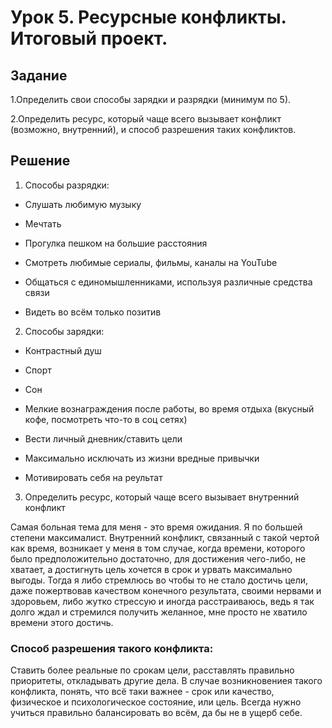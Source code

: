 # Урок 5. Ресурсные конфликты. Итоговый проект.
## Задание
1.Определить свои способы зарядки и разрядки (минимум по 5).

2.Определить ресурс, который чаще всего вызывает конфликт (возможно, внутренний), и способ разрешения таких конфликтов.
## Решение
1. Способы разрядки:

* Слушать любимую музыку

* Мечтать

* Прогулка пешком на большие расстояния

* Смотреть любимые сериалы, фильмы, каналы на YouTube

* Общаться с единомышленниками, используя различные средства связи

* Видеть во всём только позитив

2. Способы зарядки:

* Контрастный душ

* Спорт

* Сон

* Мелкие вознаграждения после работы, во время отдыха (вкусный кофе, посмотреть что-то в соц сетях)

* Вести личный дневник/ставить цели

* Максимально исключать из жизни вредные привычки

* Мотивировать себя на реультат

3. Определить ресурс, который чаще всего вызывает внутренний конфликт

Самая больная тема для меня - это время ожидания. Я по большей степени максималист. Внутренний конфликт, связанный с такой чертой как время, возникает у меня в том случае, когда времени, которого было предположительно достаточно, для достижения чего-либо, не хватает, а достигнуть цель хочется в срок и урвать максимально выгоды. Тогда я либо стремлюсь во чтобы то не стало достичь цели, даже пожертвовав качеством конечного результата, своими нервами и здоровьем, либо жутко стрессую и иногда расстраиваюсь, ведь я так долго ждал и стремился получить желанное, мне просто не хватило времени этого достичь.

### Способ разрешения такого конфликта:

Ставить более реальные по срокам цели, расставлять правильно приоритеты, откладывать другие дела. В случае возникновениея такого конфликта, понять, что всё таки важнее - срок или качество, физическое и психологическое состояние, или цель. Всегда нужно учиться правильно балансировать во всём, да бы не в ущерб себе.
